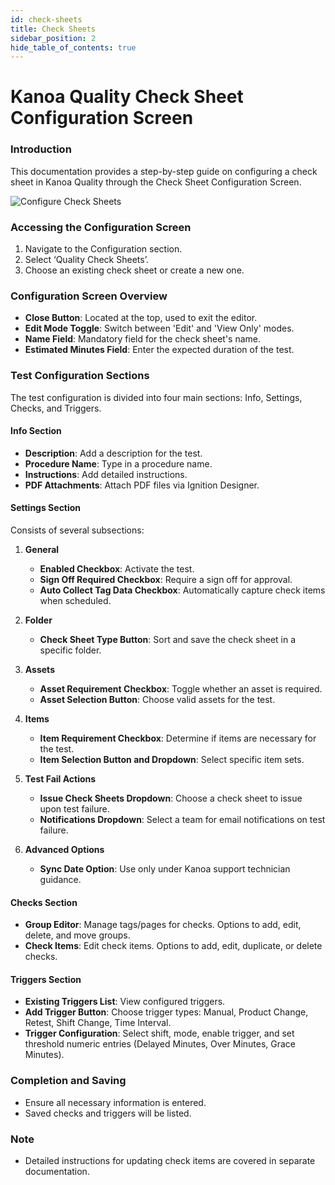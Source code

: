 ```yaml
---
id: check-sheets
title: Check Sheets
sidebar_position: 2
hide_table_of_contents: true
---
```

# Kanoa Quality Check Sheet Configuration Screen

### Introduction
This documentation provides a step-by-step guide on configuring a check sheet in Kanoa Quality through the Check Sheet Configuration Screen.

![Configure Check Sheets](/img/quality-config-check-sheets.png)

### Accessing the Configuration Screen
1. Navigate to the Configuration section.
2. Select ‘Quality Check Sheets’.
3. Choose an existing check sheet or create a new one.

### Configuration Screen Overview
- **Close Button**: Located at the top, used to exit the editor.
- **Edit Mode Toggle**: Switch between 'Edit' and 'View Only' modes.
- **Name Field**: Mandatory field for the check sheet's name.
- **Estimated Minutes Field**: Enter the expected duration of the test.

### Test Configuration Sections
The test configuration is divided into four main sections: Info, Settings, Checks, and Triggers.

#### Info Section
- **Description**: Add a description for the test.
- **Procedure Name**: Type in a procedure name.
- **Instructions**: Add detailed instructions.
- **PDF Attachments**: Attach PDF files via Ignition Designer.

#### Settings Section
Consists of several subsections:

1. **General**
   - **Enabled Checkbox**: Activate the test.
   - **Sign Off Required Checkbox**: Require a sign off for approval.
   - **Auto Collect Tag Data Checkbox**: Automatically capture check items when scheduled.

2. **Folder**
   - **Check Sheet Type Button**: Sort and save the check sheet in a specific folder.

3. **Assets**
   - **Asset Requirement Checkbox**: Toggle whether an asset is required.
   - **Asset Selection Button**: Choose valid assets for the test.

4. **Items**
   - **Item Requirement Checkbox**: Determine if items are necessary for the test.
   - **Item Selection Button and Dropdown**: Select specific item sets.

5. **Test Fail Actions**
   - **Issue Check Sheets Dropdown**: Choose a check sheet to issue upon test failure.
   - **Notifications Dropdown**: Select a team for email notifications on test failure.

6. **Advanced Options**
   - **Sync Date Option**: Use only under Kanoa support technician guidance.

#### Checks Section
- **Group Editor**: Manage tags/pages for checks. Options to add, edit, delete, and move groups.
- **Check Items**: Edit check items. Options to add, edit, duplicate, or delete checks.

#### Triggers Section
- **Existing Triggers List**: View configured triggers.
- **Add Trigger Button**: Choose trigger types: Manual, Product Change, Retest, Shift Change, Time Interval.
- **Trigger Configuration**: Select shift, mode, enable trigger, and set threshold numeric entries (Delayed Minutes, Over Minutes, Grace Minutes).

### Completion and Saving
- Ensure all necessary information is entered.
- Saved checks and triggers will be listed.

### Note
- Detailed instructions for updating check items are covered in separate documentation.

